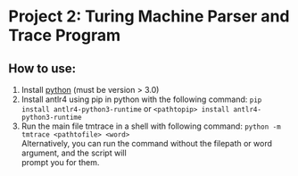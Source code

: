 # Project 2: Turing Machine Parser and Trace Program


## How to use:

 1. Install [python](https://www.python.org/downloads/) (must be version > 3.0)
 2. Install antlr4 using pip in python with the following command: `pip install antlr4-python3-runtime` or `<pathtopip> install antlr4-python3-runtime`
 3. Run the main file tmtrace in a shell with following command: `python -m tmtrace <pathtofile> <word>`  
    Alternatively, you can run the command without the filepath or word argument, and the script will  
    prompt you for them.